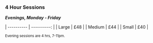 ### 4 Hour Sessions

***Evenings, Monday - Friday***

| ---------- | ----------: |
| Large      | £48         |
| Medium     | £44         |
| Small      | £40         |

<small>Evening sessions are 4 hrs, 7-11pm.</small>
